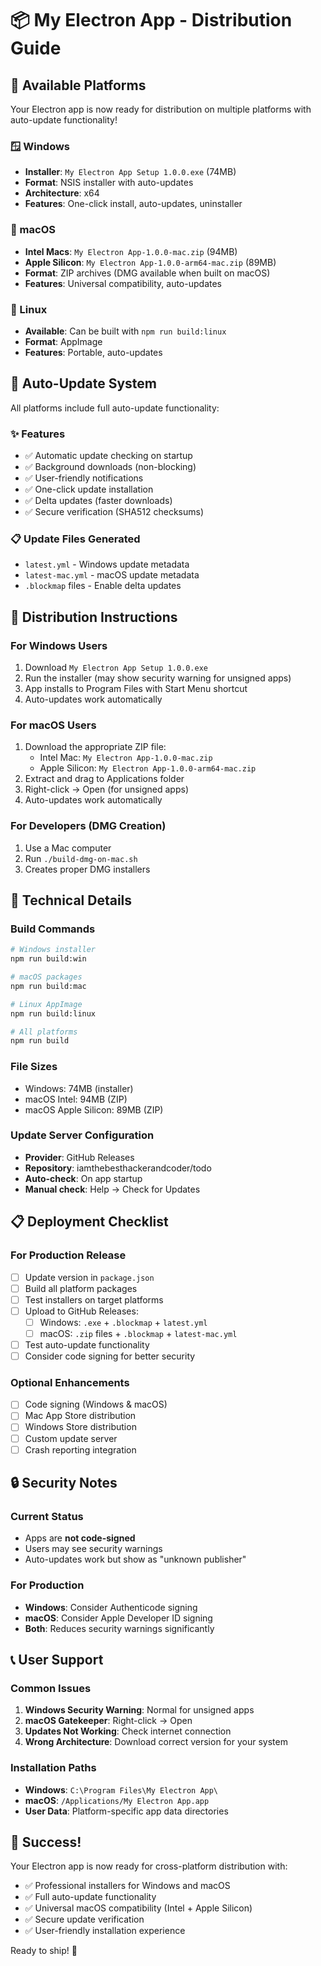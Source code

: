 # 📦 My Electron App - Distribution Guide

## 🎯 Available Platforms

Your Electron app is now ready for distribution on multiple platforms with auto-update functionality!

### 🪟 Windows
- **Installer**: `My Electron App Setup 1.0.0.exe` (74MB)
- **Format**: NSIS installer with auto-updates
- **Architecture**: x64
- **Features**: One-click install, auto-updates, uninstaller

### 🍎 macOS
- **Intel Macs**: `My Electron App-1.0.0-mac.zip` (94MB)
- **Apple Silicon**: `My Electron App-1.0.0-arm64-mac.zip` (89MB)
- **Format**: ZIP archives (DMG available when built on macOS)
- **Features**: Universal compatibility, auto-updates

### 🐧 Linux
- **Available**: Can be built with `npm run build:linux`
- **Format**: AppImage
- **Features**: Portable, auto-updates

## 🔄 Auto-Update System

All platforms include full auto-update functionality:

### ✨ Features
- ✅ Automatic update checking on startup
- ✅ Background downloads (non-blocking)
- ✅ User-friendly notifications
- ✅ One-click update installation
- ✅ Delta updates (faster downloads)
- ✅ Secure verification (SHA512 checksums)

### 📋 Update Files Generated
- `latest.yml` - Windows update metadata
- `latest-mac.yml` - macOS update metadata
- `.blockmap` files - Enable delta updates

## 🚀 Distribution Instructions

### For Windows Users
1. Download `My Electron App Setup 1.0.0.exe`
2. Run the installer (may show security warning for unsigned apps)
3. App installs to Program Files with Start Menu shortcut
4. Auto-updates work automatically

### For macOS Users
1. Download the appropriate ZIP file:
   - Intel Mac: `My Electron App-1.0.0-mac.zip`
   - Apple Silicon: `My Electron App-1.0.0-arm64-mac.zip`
2. Extract and drag to Applications folder
3. Right-click → Open (for unsigned apps)
4. Auto-updates work automatically

### For Developers (DMG Creation)
1. Use a Mac computer
2. Run `./build-dmg-on-mac.sh`
3. Creates proper DMG installers

## 🔧 Technical Details

### Build Commands
```bash
# Windows installer
npm run build:win

# macOS packages
npm run build:mac

# Linux AppImage
npm run build:linux

# All platforms
npm run build
```

### File Sizes
- Windows: 74MB (installer)
- macOS Intel: 94MB (ZIP)
- macOS Apple Silicon: 89MB (ZIP)

### Update Server Configuration
- **Provider**: GitHub Releases
- **Repository**: iamthebesthackerandcoder/todo
- **Auto-check**: On app startup
- **Manual check**: Help → Check for Updates

## 📋 Deployment Checklist

### For Production Release
- [ ] Update version in `package.json`
- [ ] Build all platform packages
- [ ] Test installers on target platforms
- [ ] Upload to GitHub Releases:
  - [ ] Windows: `.exe` + `.blockmap` + `latest.yml`
  - [ ] macOS: `.zip` files + `.blockmap` + `latest-mac.yml`
- [ ] Test auto-update functionality
- [ ] Consider code signing for better security

### Optional Enhancements
- [ ] Code signing (Windows & macOS)
- [ ] Mac App Store distribution
- [ ] Windows Store distribution
- [ ] Custom update server
- [ ] Crash reporting integration

## 🔒 Security Notes

### Current Status
- Apps are **not code-signed**
- Users may see security warnings
- Auto-updates work but show as "unknown publisher"

### For Production
- **Windows**: Consider Authenticode signing
- **macOS**: Consider Apple Developer ID signing
- **Both**: Reduces security warnings significantly

## 📞 User Support

### Common Issues
1. **Windows Security Warning**: Normal for unsigned apps
2. **macOS Gatekeeper**: Right-click → Open
3. **Updates Not Working**: Check internet connection
4. **Wrong Architecture**: Download correct version for your system

### Installation Paths
- **Windows**: `C:\Program Files\My Electron App\`
- **macOS**: `/Applications/My Electron App.app`
- **User Data**: Platform-specific app data directories

## 🎉 Success!

Your Electron app is now ready for cross-platform distribution with:
- ✅ Professional installers for Windows and macOS
- ✅ Full auto-update functionality
- ✅ Universal macOS compatibility (Intel + Apple Silicon)
- ✅ Secure update verification
- ✅ User-friendly installation experience

Ready to ship! 🚀
